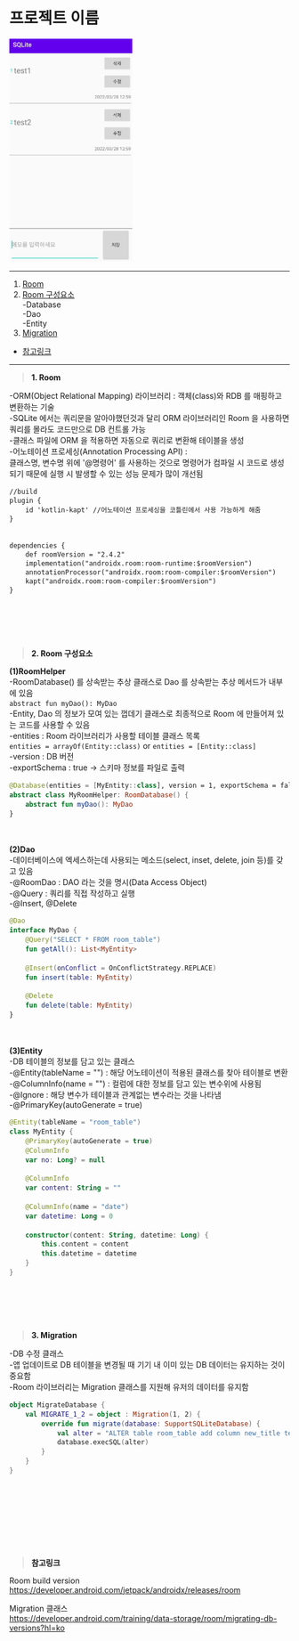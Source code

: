 # 프로젝트 이름

<img src="https://github.com/HYUNJUNEPARK/ImageRepository/blob/master/androidProgramming/SQLite.jpg" height="400"/>

---
1. <a href = "#content1">Room</a></br>
2. <a href = "#content2">Room 구성요소</a></br>
-Database</br>
-Dao</br>
-Entity</br>
3. <a href = "#content3">Migration</a></br>
* <a href = "#ref">참고링크</a>
---
><a id = "content1">**1. Room**</a></br>



-ORM(Object Relational Mapping) 라이브러리 : 객체(class)와 RDB 를 매핑하고 변환하는 기술</br>
-SQLite 에서는 쿼리문을 알아야했던것과 달리 ORM 라이브러리인 Room 을 사용하면 쿼리를 몰라도 코드만으로 DB 컨트롤 가능</br>
-클래스 파일에 ORM 을 적용하면 자동으로 쿼리로 변환해 테이블을 생성</br>
-어노테이션 프로세싱(Annotation Processing API) :</br>
클래스명, 변수명 위에 '@명령어' 를 사용하는 것으로 명령어가 컴파일 시 코드로 생성되기 때문에 실행 시 발생할 수 있는 성능 문제가 많이 개선됨</br>

```
//build
plugin {
    id 'kotlin-kapt' //어노테이션 프로세싱을 코틀린에서 사용 가능하게 해줌
}


dependencies {
    def roomVersion = "2.4.2"
    implementation("androidx.room:room-runtime:$roomVersion")
    annotationProcessor("androidx.room:room-compiler:$roomVersion")
    kapt("androidx.room:room-compiler:$roomVersion")
}
```
<br></br>
<br></br>

><a id = "content2">**2. Room 구성요소**</a></br>


**(1)RoomHelper**</br>
-RoomDatabase() 를 상속받는 추상 클래스로 Dao 를 상속받는 추상 메서드가 내부에 있음</br>
`abstract fun myDao(): MyDao`</br>
-Entity, Dao 의 정보가 모여 있는 껍데기 클래스로 최종적으로 Room 에 만들어져 있는 코드를 사용할 수 있음</br>
-entities : Room 라이브러리가 사용할 테이블 클래스 목록</br>
`entities = arrayOf(Entity::class)` or `entities = [Entity::class]`</br>
-version : DB 버전</br>
-exportSchema : true -> 스키마 정보를 파일로 출력</br>

```kotlin
@Database(entities = [MyEntity::class], version = 1, exportSchema = false)
abstract class MyRoomHelper: RoomDatabase() {
    abstract fun myDao(): MyDao
}
```
<br></br>
**(2)Dao**</br>
-데이터베이스에 엑세스하는데 사용되는 메소드(select, inset, delete, join 등)를 갖고 있음</br>
-@RoomDao : DAO 라는 것을 명시(Data Access Object)</br>
-@Query : 쿼리를 직접 작성하고 실행</br>
-@Insert, @Delete</br>

```kotlin
@Dao
interface MyDao {
    @Query("SELECT * FROM room_table")
    fun getAll(): List<MyEntity>

    @Insert(onConflict = OnConflictStrategy.REPLACE)
    fun insert(table: MyEntity)

    @Delete
    fun delete(table: MyEntity)
}
```
<br></br>
**(3)Entity**</br>
-DB 테이블의 정보를 담고 있는 클래스</br>
-@Entity(tableName = "") : 해당 어노테이션이 적용된 클래스를 찾아 테이블로 변환</br>
-@ColumnInfo(name = "") : 컬럼에 대한 정보를 담고 있는 변수위에 사용됨</br>
-@Ignore : 해당 변수가 테이블과 관계없는 변수라는 것을 나타냄</br>
-@PrimaryKey(autoGenerate = true)</br>

```kotlin
@Entity(tableName = "room_table")
class MyEntity {
    @PrimaryKey(autoGenerate = true)
    @ColumnInfo
    var no: Long? = null

    @ColumnInfo
    var content: String = ""

    @ColumnInfo(name = "date")
    var datetime: Long = 0

    constructor(content: String, datetime: Long) {
        this.content = content
        this.datetime = datetime
    }
}
```


<br></br>
<br></br>

><a id = "content3">**3. Migration**</a></br>

-DB 수정 클래스</br>
-앱 업데이트로 DB 테이블을 변경될 때 기기 내 이미 있는 DB 데이터는 유지하는 것이 중요함</br>
-Room 라이브러리는 Migration 클래스를 지원해 유저의 데이터를 유지함</br>

```kotlin
object MigrateDatabase {
    val MIGRATE_1_2 = object : Migration(1, 2) {
        override fun migrate(database: SupportSQLiteDatabase) {
            val alter = "ALTER table room_table add column new_title text"
            database.execSQL(alter)
        }
    }
}
```

<br></br>
<br></br>
---

><a id = "ref">**참고링크**</a></br>

Room build version</br>
https://developer.android.com/jetpack/androidx/releases/room</br>

Migration 클래스</br>
https://developer.android.com/training/data-storage/room/migrating-db-versions?hl=ko</br>